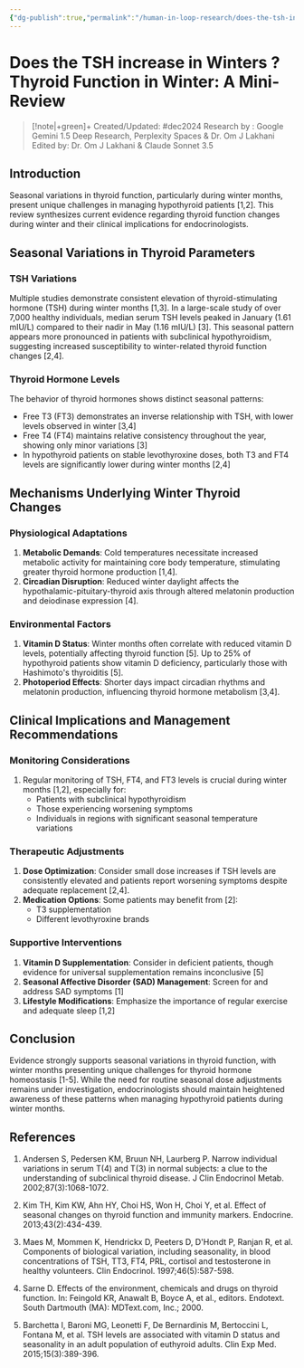 ```yaml
---
{"dg-publish":true,"permalink":"/human-in-loop-research/does-the-tsh-increase-in-winters/"}
---
```


<script>
    // GoatCounter script
    (function() {
        var script = document.createElement('script');
        script.async = true;
        script.src = '//gc.zgo.at/count.js';
        script.setAttribute('data-goatcounter', 'https://endocrinologyindia.goatcounter.com/count');
        document.head.appendChild(script);
    })();

    // Google AdSense script
    (function() {
        var script = document.createElement('script');
        script.async = true;
        script.src = 'https://pagead2.googlesyndication.com/pagead/js/adsbygoogle.js?client=ca-pub-5480881894205508';
        script.crossOrigin = 'anonymous';
        document.head.appendChild(script);
    })();
</script>

# Does the TSH increase in Winters ? Thyroid Function in Winter: A Mini-Review

> [!note|+green]+ Created/Updated: #dec2024
> Research by : Google Gemini 1.5 Deep Research, Perplexity Spaces & Dr. Om J Lakhani 
> Edited by: Dr. Om J Lakhani & Claude Sonnet 3.5


## Introduction
Seasonal variations in thyroid function, particularly during winter months, present unique challenges in managing hypothyroid patients [1,2]. This review synthesizes current evidence regarding thyroid function changes during winter and their clinical implications for endocrinologists.

## Seasonal Variations in Thyroid Parameters

### TSH Variations
Multiple studies demonstrate consistent elevation of thyroid-stimulating hormone (TSH) during winter months [1,3]. In a large-scale study of over 7,000 healthy individuals, median serum TSH levels peaked in January (1.61 mIU/L) compared to their nadir in May (1.16 mIU/L) [3]. This seasonal pattern appears more pronounced in patients with subclinical hypothyroidism, suggesting increased susceptibility to winter-related thyroid function changes [2,4].

### Thyroid Hormone Levels
The behavior of thyroid hormones shows distinct seasonal patterns:
- Free T3 (FT3) demonstrates an inverse relationship with TSH, with lower levels observed in winter [3,4]
- Free T4 (FT4) maintains relative consistency throughout the year, showing only minor variations [3]
- In hypothyroid patients on stable levothyroxine doses, both T3 and FT4 levels are significantly lower during winter months [2,4]

## Mechanisms Underlying Winter Thyroid Changes

### Physiological Adaptations
1. **Metabolic Demands**: Cold temperatures necessitate increased metabolic activity for maintaining core body temperature, stimulating greater thyroid hormone production [1,4].
2. **Circadian Disruption**: Reduced winter daylight affects the hypothalamic-pituitary-thyroid axis through altered melatonin production and deiodinase expression [4].

### Environmental Factors
1. **Vitamin D Status**: Winter months often correlate with reduced vitamin D levels, potentially affecting thyroid function [5]. Up to 25% of hypothyroid patients show vitamin D deficiency, particularly those with Hashimoto's thyroiditis [5].
2. **Photoperiod Effects**: Shorter days impact circadian rhythms and melatonin production, influencing thyroid hormone metabolism [3,4].

## Clinical Implications and Management Recommendations

### Monitoring Considerations
1. Regular monitoring of TSH, FT4, and FT3 levels is crucial during winter months [1,2], especially for:
   - Patients with subclinical hypothyroidism
   - Those experiencing worsening symptoms
   - Individuals in regions with significant seasonal temperature variations

### Therapeutic Adjustments
1. **Dose Optimization**: Consider small dose increases if TSH levels are consistently elevated and patients report worsening symptoms despite adequate replacement [2,4].
2. **Medication Options**: Some patients may benefit from [2]:
   - T3 supplementation
   - Different levothyroxine brands

### Supportive Interventions
1. **Vitamin D Supplementation**: Consider in deficient patients, though evidence for universal supplementation remains inconclusive [5]
2. **Seasonal Affective Disorder (SAD) Management**: Screen for and address SAD symptoms [1]
3. **Lifestyle Modifications**: Emphasize the importance of regular exercise and adequate sleep [1,2]

## Conclusion
Evidence strongly supports seasonal variations in thyroid function, with winter months presenting unique challenges for thyroid hormone homeostasis [1-5]. While the need for routine seasonal dose adjustments remains under investigation, endocrinologists should maintain heightened awareness of these patterns when managing hypothyroid patients during winter months.

## References
1. Andersen S, Pedersen KM, Bruun NH, Laurberg P. Narrow individual variations in serum T(4) and T(3) in normal subjects: a clue to the understanding of subclinical thyroid disease. J Clin Endocrinol Metab. 2002;87(3):1068-1072.

2. Kim TH, Kim KW, Ahn HY, Choi HS, Won H, Choi Y, et al. Effect of seasonal changes on thyroid function and immunity markers. Endocrine. 2013;43(2):434-439.

3. Maes M, Mommen K, Hendrickx D, Peeters D, D'Hondt P, Ranjan R, et al. Components of biological variation, including seasonality, in blood concentrations of TSH, TT3, FT4, PRL, cortisol and testosterone in healthy volunteers. Clin Endocrinol. 1997;46(5):587-598.

4. Sarne D. Effects of the environment, chemicals and drugs on thyroid function. In: Feingold KR, Anawalt B, Boyce A, et al., editors. Endotext. South Dartmouth (MA): MDText.com, Inc.; 2000.

5. Barchetta I, Baroni MG, Leonetti F, De Bernardinis M, Bertoccini L, Fontana M, et al. TSH levels are associated with vitamin D status and seasonality in an adult population of euthyroid adults. Clin Exp Med. 2015;15(3):389-396.
